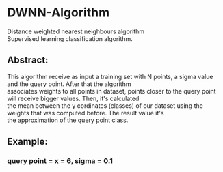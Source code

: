 # DWNN-Algorithm
Distance weighted nearest neighbours algorithm  
Supervised learning classification algorithm.

## Abstract:  
This algorithm receive as input a training set with N points, a sigma value and the query point. After that the algorithm  
associates weights to all points in dataset, points closer to the query point will receive bigger values. Then, it's calculated  
the mean between the y cordinates (classes) of our dataset using the weights that was computed before. The result value it's  
the approximation of the query point class.

## Example:  
### query point = x = 6, sigma = 0.1

